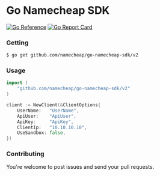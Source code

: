 # Go Namecheap SDK

[![Go Reference](https://pkg.go.dev/badge/github.com/namecheap/go-namecheap-sdk.svg)](https://pkg.go.dev/github.com/namecheap/go-namecheap-sdk)
[![Go Report Card](https://goreportcard.com/badge/github.com/namecheap/go-namecheap-sdk)](https://goreportcard.com/report/github.com/namecheap/go-namecheap-sdk)

### Getting

```sh
$ go get github.com/namecheap/go-namecheap-sdk/v2
```

### Usage

```go
import (
    "github.com/namecheap/go-namecheap-sdk/v2"
)

client := NewClient(&ClientOptions{
    UserName:   "UserName",
    ApiUser:    "ApiUser",
    ApiKey:     "ApiKey",
    ClientIp:   "10.10.10.10",
    UseSandbox: false,
})
```

### Contributing

You're welcome to post issues and send your pull requests.
